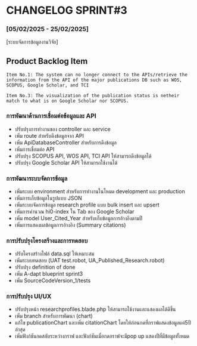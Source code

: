 # CHANGELOG SPRINT#3
### [05/02/2025 - 25/02/2025]
[ระบบจัดการข้อมูลงานวิจัย]
## Product Backlog Item 
    Item No.1: The system can no longer connect to the APIs/retrieve the information from the API of the major publications DB such as WOS, SCOPUS, Google Scholar, and TCI
    
    Item No.3: The visualization of the publication status is netheir match to what is on Google Scholar nor SCOPUS.

### การพัฒนาด้านการเชื่อมต่อข้อมูลและ API
- ปรับปรุงการทำงานของ controller และ service  
- เพิ่ม route สำหรับดึงข้อมูลจาก API  
- เพิ่ม ApiDatabaseController สำหรับการดึงข้อมูล  
- เพิ่มการเชื่อมต่อ API  
- ปรับปรุง SCOPUS API, WOS API, TCI API ให้สามารถดึงข้อมูลได้  
- ปรับปรุง Google Scholar API ให้สามารถใช้งานได้

### การพัฒนาระบบจัดการข้อมูล
- เพิ่มระบบ environment สำหรับการทำงานในโหมด development และ production  
- เพิ่มการเก็บข้อมูลในรูปแบบ JSON  
- เพิ่มระบบจัดการข้อมูล research profile แบบ bulk insert และ upsert  
- เพิ่มการคำนวณ hi0-index ใน Tab ของ Google Scholar  
- เพิ่ม model User_Cited_Year สำหรับเก็บข้อมูลการอ้างอิงตามปี  
- เพิ่มการแสดงผลข้อมูลการอ้างอิง (Summary citations)  

### การปรับปรุงโครงสร้างและการทดสอบ  
- ปรับโครงสร้างไฟล์ data.sql ให้เหมาะสม  
- เพิ่มระบบทดสอบ (UAT test.robot, UA_Published_Research.robot)  
- ปรับปรุง definition of done  
- เพิ่ม A-dapt blueprint sprint3  
- เพิ่ม SourceCodeVersion_1/tests  

### การปรับปรุง UI/UX  
- ปรับปรุงหน้า researchprofiles.blade.php ให้สามารถใช้งานและแสดงผลได้ดีขึ้น  
- เพิ่ม branch สำหรับการพัฒนา (chart) 
- แก้ไข  publicationChart และเพิ่ม citationChart โดยให้ก่อนกดที่กราฟแสดงข้อมูลแค่5ปีล่าสุด
- เพิ่มฟังก์ชันกดสลับระหว่างกราฟ และฟังก์ชันเมื่อกดกราฟจะมีpop up แสดงปีที่มีข้อมูลทั้งหมด

